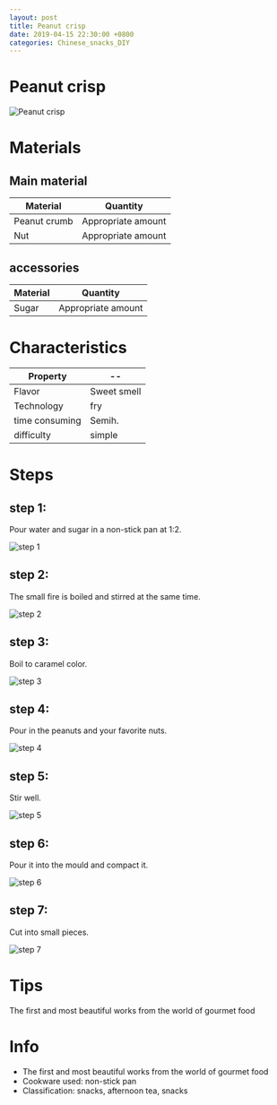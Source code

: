 ```yaml
---
layout: post
title: Peanut crisp
date: 2019-04-15 22:30:00 +0800
categories: Chinese_snacks_DIY
---
```


# Peanut crisp

![Peanut crisp]({{site.baseurl}}/img/419368/419368.jpg)

# Materials


## Main material

Material|Quantity
--|--
Peanut crumb|Appropriate amount
Nut|Appropriate amount

## accessories

Material|Quantity
--|--
Sugar|Appropriate amount

# Characteristics

Property|--
--|--
Flavor|Sweet smell
Technology|fry
time consuming|Semih.
difficulty|simple

# Steps

## step 1:

Pour water and sugar in a non-stick pan at 1:2.

![step 1]({{site.baseurl}}/img/419368/1.jpg)

## step 2:

The small fire is boiled and stirred at the same time.

![step 2]({{site.baseurl}}/img/419368/2.jpg)

## step 3:

Boil to caramel color.

![step 3]({{site.baseurl}}/img/419368/3.jpg)

## step 4:

Pour in the peanuts and your favorite nuts.

![step 4]({{site.baseurl}}/img/419368/4.jpg)

## step 5:

Stir well.

![step 5]({{site.baseurl}}/img/419368/5.jpg)

## step 6:

Pour it into the mould and compact it.

![step 6]({{site.baseurl}}/img/419368/6.jpg)

## step 7:

Cut into small pieces.

![step 7]({{site.baseurl}}/img/419368/7.jpg)

# Tips

The first and most beautiful works from the world of gourmet food

# Info

- The first and most beautiful works from the world of gourmet food
- Cookware used: non-stick pan
- Classification: snacks, afternoon tea, snacks